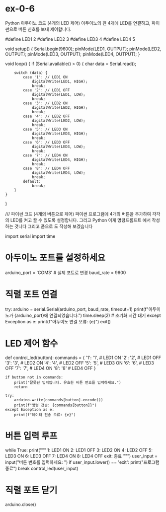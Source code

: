 # ex-0-6
Python
아두이노 코드 (4개의 LED 제어)
아두이노의 핀 4개에 LED를 연결하고, 파이썬으로 버튼 신호를 보내 제어합니다.

#define LED1 2
#define LED2 3
#define LED3 4
#define LED4 5

void setup() {
    Serial.begin(9600);
    pinMode(LED1, OUTPUT);
    pinMode(LED2, OUTPUT);
    pinMode(LED3, OUTPUT);
    pinMode(LED4, OUTPUT);
}

void loop() {
    if (Serial.available() > 0) {
        char data = Serial.read();

        switch (data) {
            case '1': // LED1 ON
                digitalWrite(LED1, HIGH);
                break;
            case '2': // LED1 OFF
                digitalWrite(LED1, LOW);
                break;
            case '3': // LED2 ON
                digitalWrite(LED2, HIGH);
                break;
            case '4': // LED2 OFF
                digitalWrite(LED2, LOW);
                break;
            case '5': // LED3 ON
                digitalWrite(LED3, HIGH);
                break;
            case '6': // LED3 OFF
                digitalWrite(LED3, LOW);
                break;
            case '7': // LED4 ON
                digitalWrite(LED4, HIGH);
                break;
            case '8': // LED4 OFF
                digitalWrite(LED4, LOW);
                break;
            default:
                break;
        }
    }
}


///
파이썬 코드 (4개의 버튼으로 제어)
파이썬 프로그램에 4개의 버튼을 추가하여 각각의 LED를 켜고 끌 수 있도록 설정합니다.
그리고 Python 이게 명령프롬프트 에서 작성 하는 것니다 그리고 폼으로 도 작성해 보겠습니다


import serial
import time

# 아두이노 포트를 설정하세요
arduino_port = 'COM3'  # 실제 포트로 변경
baud_rate = 9600

# 직렬 포트 연결
try:
    arduino = serial.Serial(arduino_port, baud_rate, timeout=1)
    print(f"아두이노가 {arduino_port}에 연결되었습니다.")
    time.sleep(2)  # 초기화 시간 대기
except Exception as e:
    print(f"아두이노 연결 오류: {e}")
    exit()

# LED 제어 함수
def control_led(button):
    commands = {
        '1': '1',  # LED1 ON
        '2': '2',  # LED1 OFF
        '3': '3',  # LED2 ON
        '4': '4',  # LED2 OFF
        '5': '5',  # LED3 ON
        '6': '6',  # LED3 OFF
        '7': '7',  # LED4 ON
        '8': '8'   # LED4 OFF
    }

    if button not in commands:
        print("잘못된 입력입니다. 유효한 버튼 번호를 입력하세요.")
        return

    try:
        arduino.write(commands[button].encode())
        print(f"명령 전송: {commands[button]}")
    except Exception as e:
        print(f"데이터 전송 오류: {e}")

# 버튼 입력 루프
while True:
    print("""
    1: LED1 ON    2: LED1 OFF
    3: LED2 ON    4: LED2 OFF
    5: LED3 ON    6: LED3 OFF
    7: LED4 ON    8: LED4 OFF
    exit: 종료
    """)
    user_input = input("버튼 번호를 입력하세요: ")
    if user_input.lower() == 'exit':
        print("프로그램 종료")
        break
    control_led(user_input)

# 직렬 포트 닫기
arduino.close()


